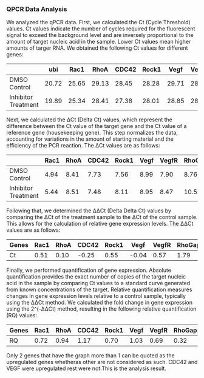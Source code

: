 
### QPCR Data Analysis



We analyzed the qPCR data. First, we calculated the Ct (Cycle Threshold) values. Ct values indicate the number of cycles required for the fluorescent signal to exceed the background level and are inversely proportional to the amount of target nucleic acid in the sample. Lower Ct values mean higher amounts of targer RNA. We obtained the following Ct values for different genes:

|          | ubi   | Rac1  | RhoA  | CDC42 | Rock1 | Vegf  | VegfR | RhoGap24l/2 |
|----------|-------|-------|-------|-------|-------|-------|-------|-------------|
| DMSO Control | 20.72 | 25.65 | 29.13 | 28.45 | 28.28 | 29.71 | 28.61 | 29.48       |
| Inhibitor Treatment | 19.89 | 25.34 | 28.41 | 27.38 | 28.01 | 28.85 | 28.36 | 30.45       |

Next, we calculated the ΔCt (Delta Ct) values, which represent the difference between the Ct value of the target gene and the Ct value of a reference gene (housekeeping gene). This step normalizes the data, accounting for variations in the amount of starting material and the efficiency of the PCR reaction. The ΔCt values are as follows:

|               | Rac1 | RhoA | CDC42 | Rock1 | Vegf | VegfR | RhoGap24l/2 |
|---------------|------|------|-------|-------|------|-------|-------------|
| DMSO Control  | 4.94 | 8.41 | 7.73  | 7.56  | 8.99 | 7.90  | 8.76        |
| Inhibitor Treatment | 5.44 | 8.51 | 7.48  | 8.11  | 8.95 | 8.47  | 10.56       |

Following that, we determined the ΔΔCt (Delta Delta Ct) values by comparing the ΔCt of the treatment sample to the ΔCt of the control sample. This allows for the calculation of relative gene expression levels. The ΔΔCt values are as follows:

| Genes | Rac1 | RhoA | CDC42 | Rock1 | Vegf | VegfR | RhoGap24l/2 |
|-------|------|------|-------|-------|------|-------|-------------|
| Ct    | 0.51 | 0.10 | -0.25 | 0.55  | -0.04| 0.57  | 1.79        |

Finally, we performed quantification of gene expression. Absolute quantification provides the exact number of copies of the target nucleic acid in the sample by comparing Ct values to a standard curve generated from known concentrations of the target. Relative quantification measures changes in gene expression levels relative to a control sample, typically using the ΔΔCt method. We calculated the fold change in gene expression using the 2^(-ΔΔCt) method, resulting in the following relative quantification (RQ) values:

| Genes | Rac1 | RhoA | CDC42 | Rock1 | Vegf | VegfR | RhoGap24l/2 |
|-------|------|------|-------|-------|------|-------|-------------|
| RQ    | 0.72 | 0.94 | 1.17 | 0.70  | 1.03 | 0.69  | 0.32        |



Only 2 genes that have the graph more than 1 can be quoted as the upregulated genes whetheras other are not considered as such. CDC42 and VEGF were upregulated rest were not.This is the analysis result.
